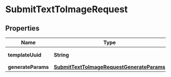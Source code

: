 

# SubmitTextToImageRequest


## Properties

| Name | Type | Description | Notes |
|------------ | ------------- | ------------- | -------------|
|**templateUuid** | **String** | 参数模板uuid |  [optional] |
|**generateParams** | [**SubmitTextToImageRequestGenerateParams**](SubmitTextToImageRequestGenerateParams.md) |  |  |



